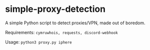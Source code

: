 # simple-proxy-detection
A simple Python script to detect proxies/VPN, made out of boredom.

Requirements: `cymruwhois, requests, discord-webhook`

Usage: `python3 proxy.py iphere`
